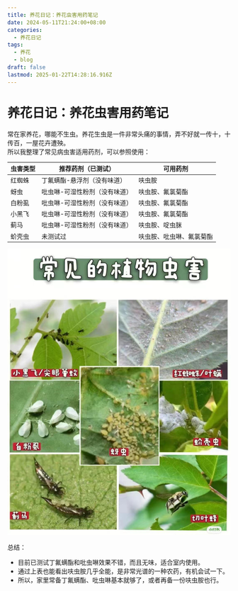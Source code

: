 ```yaml
---
title: 养花日记：养花虫害用药笔记
date: 2024-05-11T21:24:00+08:00
categories:
  - 养花日记
tags:
  - 养花
  - blog
draft: false
lastmod: 2025-01-22T14:28:16.916Z
---
```

# 养花日记：养花虫害用药笔记

常在家养花，哪能不生虫。养花生虫是一件非常头痛的事情，弄不好就一传十，十传百，一屋花卉遭殃。\
所以我整理了常见病虫害适用药剂，可以参照使用：

| 虫害类型 | 推荐药剂（已测试）       | 可用药剂         |
| ---- | --------------- | ------------ |
| 红蜘蛛  | 丁氟螨酯-悬浮剂（没有味道）  | 呋虫胺          |
| 蚜虫   | 吡虫啉-可湿性粉剂（没有味道） | 呋虫胺、氟氯菊酯     |
| 白粉虱  | 吡虫啉-可湿性粉剂（没有味道） | 呋虫胺、氟氯菊酯     |
| 小黑飞  | 吡虫啉-可湿性粉剂（没有味道） | 呋虫胺、氟氯菊酯     |
| 蓟马   | 吡虫啉-可湿性粉剂（没有味道） | 呋虫胺、啶虫脒      |
| 蚧壳虫  | 未测试过            | 呋虫胺、吡虫啉、氟氯菊酯 |

![附件/2024/20240511\_养花日记：养花虫害用药笔记.jpg](/%E7%94%9F%E6%B4%BB%E7%82%B9%E6%BB%B4/%E9%99%84%E4%BB%B6/2024/20240511_%E5%85%BB%E8%8A%B1%E6%97%A5%E8%AE%B0%EF%BC%9A%E5%85%BB%E8%8A%B1%E8%99%AB%E5%AE%B3%E7%94%A8%E8%8D%AF%E7%AC%94%E8%AE%B0.jpg)

总结：

* 目前已测试丁氟螨酯和吡虫啉效果不错，而且无味，适合室内使用。
* 通过上表也能看出呋虫胺几乎全能，是非常光谱的一种农药，有机会试一下。
* 所以，家里常备丁氟螨酯、吡虫啉基本就够了，或者再备一份呋虫胺也行。
